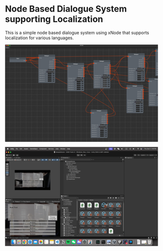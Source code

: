 # Node Based Dialogue System supporting Localization

This is a simple node based dialogue system using xNode that supports localization for various languages.

![](Screenshot.png)

[![Watch the video](https://raw.githubusercontent.com/mDyude/unity-dialogue-system-with-language-localization/main/Demo-thumb.png)](https://raw.githubusercontent.com/mDyude/unity-dialogue-system-with-language-localization/main/Demo.mp4)